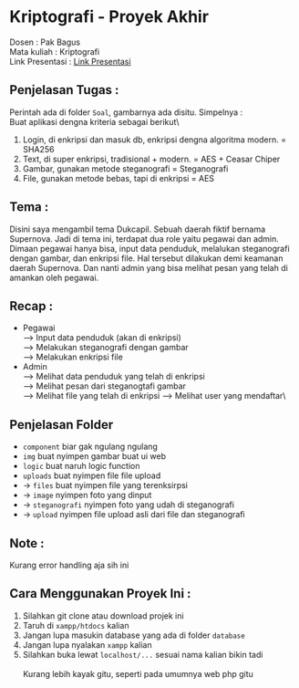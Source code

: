# Kriptografi - Proyek Akhir

Dosen : Pak Bagus\
Mata kuliah : Kriptografi\
Link Presentasi : [Link Presentasi]()

## Penjelasan Tugas : 
Perintah ada di folder `Soal`, gambarnya ada disitu. Simpelnya :\
Buat aplikasi dengna kriteria sebagai berikut\
1. Login, di enkripsi dan masuk db, enkripsi dengna algoritma modern. = SHA256
2. Text, di super enkripsi, tradisional + modern. = AES + Ceasar Chiper
3. Gambar, gunakan metode steganografi = Steganografi
4. File, gunakan metode bebas, tapi di enkripsi = AES

## Tema : 
Disini saya mengambil tema Dukcapil. Sebuah daerah fiktif bernama Supernova. Jadi di tema ini, terdapat dua role yaitu pegawai dan admin. Dimaan pegawai hanya bisa, input data penduduk, melalukan steganografi dengan gambar, dan enkripsi file. Hal tersebut dilakukan demi keamanan daerah Supernova. Dan nanti admin yang bisa melihat pesan yang telah di amankan oleh pegawai.

## Recap :
- Pegawai\
--> Input data penduduk (akan di enkripsi)\
--> Melakukan steganografi dengan gambar\
--> Melakukan enkripsi file
- Admin\
--> Melihat data penduduk yang telah di enkripsi\
--> Melihat pesan dari steganogtafi gambar\
--> Melihat file yang telah di enkripsi
--> Melihat user yang mendaftar\

## Penjelasan Folder
- `component` biar gak ngulang ngulang
- `img` buat nyimpen gambar buat ui web
- `logic` buat naruh logic function
- `uploads` buat nyimpen file file upload
- -> `files` buat nyimpen file yang terenksirpsi
- -> `image` nyimpen foto yang dinput
- -> `steganografi` nyimpen foto yang udah di steganografi
- -> `upload` nyimpen file upload asli dari file dan steganografi

## Note : 
Kurang error handling aja sih ini

## Cara Menggunakan Proyek Ini : 
1. Silahkan git clone atau download projek ini
2. Taruh di `xampp/htdocs` kalian
3. Jangan lupa masukin database yang ada di folder `database`
4. Jangan lupa nyalakan `xampp` kalian
5. Silahkan buka lewat `localhost/...` sesuai nama kalian bikin tadi\
\
Kurang lebih kayak gitu, seperti pada umumnya web php gitu


